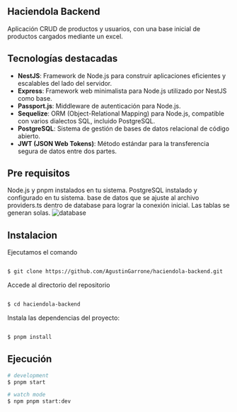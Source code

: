 
## Haciendola Backend

Aplicación CRUD de productos y usuarios, con una base inicial de productos cargados mediante un excel.

## Tecnologías destacadas

- **NestJS**: Framework de Node.js para construir aplicaciones eficientes y escalables del lado del servidor.
- **Express**: Framework web minimalista para Node.js utilizado por NestJS como base.
- **Passport.js**: Middleware de autenticación para Node.js.
- **Sequelize**: ORM (Object-Relational Mapping) para Node.js, compatible con varios dialectos SQL, incluido PostgreSQL.
- **PostgreSQL**: Sistema de gestión de bases de datos relacional de código abierto.
- **JWT (JSON Web Tokens)**: Método estándar para la transferencia segura de datos entre dos partes.

## Pre requisitos
Node.js y pnpm instalados en tu sistema.
PostgreSQL instalado y configurado en tu sistema.
base de datos que se ajuste al archivo providers.ts dentro de database para lograr la conexión inicial. Las tablas se generan solas.
![database](https://github.com/AgustinGarrone/haciendola-backend/assets/75916775/8e8746e0-e4c8-416c-bfa7-208495381d1d)

## Instalacion

Ejecutamos el comando
```bash

$ git clone https://github.com/AgustinGarrone/haciendola-backend.git
```

Accede al directorio del repositorio
```bash

$ cd haciendola-backend
```

Instala las dependencias del proyecto:

```bash

$ pnpm install
```



## Ejecución

```bash
# development
$ pnpm start

# watch mode
$ npm pnpm start:dev

```
